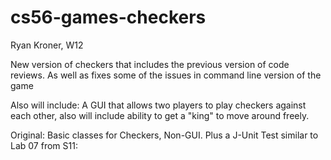 # cs56-games-checkers

Ryan Kroner, W12

New version of checkers that includes the previous version of code reviews.
As well as fixes some of the issues in command line version of the game

Also will include: A GUI that allows two players to play checkers against each other, also will include ability to get a "king" to move around freely.

Original: Basic classes for Checkers, Non-GUI. Plus a J-Unit Test similar to Lab 07 from S11: